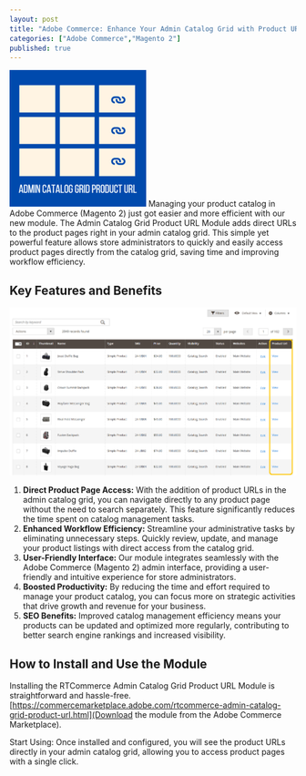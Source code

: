 ```yaml
---
layout: post
title: "Adobe Commerce: Enhance Your Admin Catalog Grid with Product URLs"
categories: ["Adobe Commerce","Magento 2"]
published: true
---
```

![alt text](/images/admin-catalog-grid-product-url/icon_sq.png)
Managing your product catalog in Adobe Commerce (Magento 2) just got easier and more efficient with our new module. The Admin Catalog Grid Product URL Module adds direct URLs to the product pages right in your admin catalog grid. This simple yet powerful feature allows store administrators to quickly and easily access product pages directly from the catalog grid, saving time and improving workflow efficiency.

## Key Features and Benefits
![alt text](/images/admin-catalog-grid-product-url/screenshot_productgrid.png)

1. **Direct Product Page Access:** With the addition of product URLs in the admin catalog grid, you can navigate directly to any product page without the need to search separately. This feature significantly reduces the time spent on catalog management tasks.
2. **Enhanced Workflow Efficiency:** Streamline your administrative tasks by eliminating unnecessary steps. Quickly review, update, and manage your product listings with direct access from the catalog grid.
3. **User-Friendly Interface:** Our module integrates seamlessly with the Adobe Commerce (Magento 2) admin interface, providing a user-friendly and intuitive experience for store administrators.
4. **Boosted Productivity:** By reducing the time and effort required to manage your product catalog, you can focus more on strategic activities that drive growth and revenue for your business.
5. **SEO Benefits:** Improved catalog management efficiency means your products can be updated and optimized more regularly, contributing to better search engine rankings and increased visibility.

## How to Install and Use the Module

Installing the RTCommerce Admin Catalog Grid Product URL Module is straightforward and hassle-free. [https://commercemarketplace.adobe.com/rtcommerce-admin-catalog-grid-product-url.html](Download the module from the Adobe Commerce Marketplace).


Start Using: Once installed and configured, you will see the product URLs directly in your admin catalog grid, allowing you to access product pages with a single click.